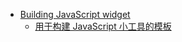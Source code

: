 - [Building JavaScript widget](https://blog.jenyay.com/building-javascript-widget/)
	- [用于构建 JavaScript 小工具的模板](https://github.com/jenyayel/js-widget)